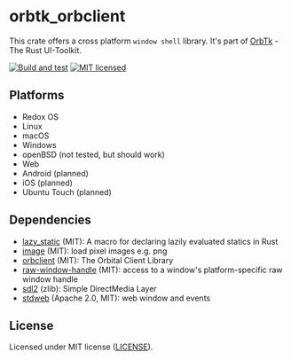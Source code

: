 # orbtk_orbclient

This crate offers a cross platform `window shell` library. It's part of
[OrbTk](https://gitlab.redox-os.org/redox-os/orbtk) - The Rust
UI-Toolkit.

[![Build and test](https://github.com/redox-os/orbtk/workflows/CI/badge.svg)](https://github.com/redox-os/orbtk/actions)
[![MIT licensed](https://img.shields.io/badge/license-MIT-blue.svg)](../../LICENSE)

## Platforms

* Redox OS
* Linux
* macOS
* Windows
* openBSD (not tested, but should work)
* Web
* Android (planned)
* iOS (planned)
* Ubuntu Touch (planned)

## Dependencies

* [lazy_static](https://github.com/rust-lang-nursery/lazy-static.rs) (MIT): A macro for declaring lazily evaluated statics in Rust
* [image](https://github.com/image-rs/image) (MIT): load pixel images e.g. png
* [orbclient](https://gitlab.redox-os.org/redox-os/orbclient) (MIT): The Orbital Client Library
* [raw-window-handle](https://github.com/rust-windowing/raw-window-handle) (MIT): access to a window's platform-specific raw window handle
* [sdl2](https://www.libsdl.org) (zlib): Simple DirectMedia Layer
* [stdweb](https://github.com/koute/stdweb) (Apache 2.0, MIT): web window and events

## License

Licensed under MIT license ([LICENSE](../../LICENSE)).